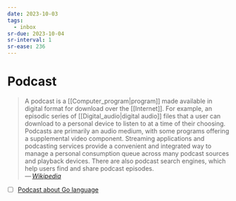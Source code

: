 ```yaml
---
date: 2023-10-03
tags:
  - inbox
sr-due: 2023-10-04
sr-interval: 1
sr-ease: 236
---
```


# Podcast

> A podcast is a [[Computer_program|program]] made available in digital format
> for download over the [[Internet]]. For example, an episodic series of
> [[Digital_audio|digital audio]] files that a user can download to a personal
> device to listen to at a time of their choosing. Podcasts are primarily an
> audio medium, with some programs offering a supplemental video component.
> Streaming applications and podcasting services provide a convenient and
> integrated way to manage a personal consumption queue across many podcast
> sources and playback devices. There are also podcast search engines, which
> help users find and share podcast episodes.\
> — <cite>[Wikipedia](https://en.wikipedia.org/wiki/Podcast)</cite>

- [ ] [Podcast about Go language](https://cdn.changelog.com/uploads/podcast/3/the-changelog-3.mp3)

